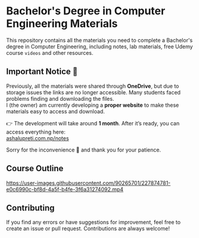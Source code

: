 # Bachelor's Degree in Computer Engineering Materials

This repository contains all the materials you need to complete a Bachelor's degree in Computer Engineering, including notes, lab materials, free Udemy course `videos` and other resources.

## Important Notice 🚨

Previously, all the materials were shared through **OneDrive**, but due to storage issues the links are no longer accessible. Many students faced problems finding and downloading the files.  
I (the owner) am currently developing a **proper website** to make these materials easy to access and download.

👉 The development will take around **1 month**. After it’s ready, you can access everything here:  
[ashalupreti.com.np/notes](https://www.ashalupreti.com.np/notes)

Sorry for the inconvenience 🙏 and thank you for your patience.

## Course Outline

https://user-images.githubusercontent.com/90265701/227874781-e0c6990c-bf8d-4a5f-b4fe-3f6a31274092.mp4

## Contributing

If you find any errors or have suggestions for improvement, feel free to create an issue or pull request. Contributions are always welcome!
